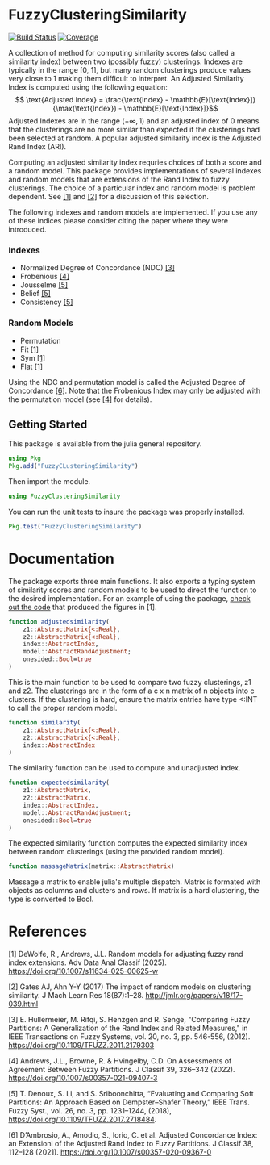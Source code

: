 # FuzzyClusteringSimilarity

[![Build Status](https://github.com/ryandewolfe33/FuzzyClusteringSimilarity.jl/actions/workflows/CI.yml/badge.svg?branch=main)](https://github.com/ryandewolfe33/FuzzyClusteringSimilarity.jl/actions/workflows/CI.yml?query=branch%3Amain)
[![Coverage](https://codecov.io/gh/ryandewolfe33/FuzzyClusteringSimilarity.jl/branch/main/graph/badge.svg)](https://codecov.io/gh/ryandewolfe33/FuzzyClusteringSimilarity.jl)

A collection of method for computing similarity scores (also called a similarity index) between two (possibly fuzzy) clusterings. Indexes are typically in the range [0, 1], but many random clusterings produce values very close to 1 making them difficult to interpret. An Adjusted Similarity Index is computed using the following equation:
$$ \text{Adjusted Index} = \frac{\text{Index} - \mathbb{E}[\text{Index}]}{\max(\text{Index}) - \mathbb{E}[\text{Index}]}$$
Adjusted Indexes are in the range $(-\infty, 1)$ and an adjusted index of $0$ means that the clusterings are no more similar than expected if the clusterings had been selected at random. A popular adjusted similarity index is the Adjusted Rand Index (ARI). 

Computing an adjusted similarity index requries choices of both a score and a random model. This package provides implementations of several indexes and random models that are extensions of the Rand Index to fuzzy clusterings. The choice of a particular index and random model is problem dependent. See [[1]](https://doi.org/10.1007/s11634-025-00625-w) and [[2]](https://www.jmlr.org/papers/v18/17-039.html) for a discussion of this selection.

The following indexes and random models are implemented. If you use any of these indices please consider citing the paper where they were introduced.

### Indexes
- Normalized Degree of Concordance (NDC) [[3]](https://doi.org/10.1109/TFUZZ.2011.2179303)
- Frobenious [[4]](https://doi.org/10.1007/s00357-021-09407-3)
- Jousselme [[5]](https://doi.org/10.1109/TFUZZ.2017.2718484)
- Belief [[5]](https://doi.org/10.1109/TFUZZ.2017.2718484)
- Consistency [[5]](https://doi.org/10.1109/TFUZZ.2017.2718484)

### Random Models
- Permutation 
- Fit [[1]](https://doi.org/10.1007/s11634-025-00625-w)
- Sym [[1]](https://doi.org/10.1007/s11634-025-00625-w)
- Flat [[1]](https://doi.org/10.1007/s11634-025-00625-w)

Using the NDC and permutation model is called the Adjusted Degree of Concordance [[6]](https://doi.org/10.1007/s00357-020-09367-0). Note that the Frobenious Index may only be adjusted with the permutation model (see [[4]](https://doi.org/10.1007/s00357-021-09407-3) for details).

## Getting Started

This package is available from the julia general repository.

```julia
using Pkg
Pkg.add("FuzzyCLusteringSimilarity")
```

Then import the module.
```julia
using FuzzyClusteringSimilarity
```

You can run the unit tests to insure the package was properly installed.
```julia
Pkg.test("FuzzyClusteringSimilarity")
```

# Documentation
The package exports three main functions. It also exports a typing system of similarity scores and random models to be used to direct the function to the desired implementation. For an example of using the package, [check out the code](https://github.com/ryandewolfe33/DirichletRandAdjustmentModels) that produced the figures in [1].

```julia
function adjustedsimilarity(
    z1::AbstractMatrix{<:Real},
    z2::AbstractMatrix{<:Real},
    index::AbstractIndex,
    model::AbstractRandAdjustment;
    onesided::Bool=true
)
```
This is the main function to be used to compare two fuzzy clusterings, z1 and z2. The clusterings are in the form of a c x n matrix of n objects into c clusters. If the clustering is hard, ensure the matrix entries have type <:INT to call the proper random model.

```julia
function similarity(
    z1::AbstractMatrix{<:Real},
    z2::AbstractMatrix{<:Real},
    index::AbstractIndex
)
```
The similarity function can be used to compute and unadjusted index.

```julia
function expectedsimilarity(
    z1::AbstractMatrix,
    z2::AbstractMatrix,
    index::AbstractIndex,
    model::AbstractRandAdjustment;
    onesided::Bool=true
)
```
The expected similarity function computes the expected similarity index between random clusterings (using the provided random model).

```julia
function massageMatrix(matrix::AbstractMatrix)
```
Massage a matrix to enable julia's multiple dispatch. Matrix is formated with objects as columns and clusters and rows. If matrix is a hard clustering, the type is converted to Bool.

# References

[1] DeWolfe, R., Andrews, J.L. Random models for adjusting fuzzy rand index extensions. Adv Data Anal Classif (2025). https://doi.org/10.1007/s11634-025-00625-w

[2] Gates AJ, Ahn Y-Y (2017) The impact of random models on clustering similarity. J Mach Learn Res 18(87):1–28. http://jmlr.org/papers/v18/17-039.html

[3] E. Hullermeier, M. Rifqi, S. Henzgen and R. Senge, "Comparing Fuzzy Partitions: A Generalization of the Rand Index and Related Measures," in IEEE Transactions on Fuzzy Systems, vol. 20, no. 3, pp. 546-556, (2012). https://doi.org/10.1109/TFUZZ.2011.2179303

[4] Andrews, J.L., Browne, R. & Hvingelby, C.D. On Assessments of Agreement Between Fuzzy Partitions. J Classif 39, 326–342 (2022). https://doi.org/10.1007/s00357-021-09407-3

[5] T. Denoux, S. Li, and S. Sriboonchitta, “Evaluating and Comparing Soft Partitions: An Approach Based on Dempster–Shafer Theory,” IEEE Trans. Fuzzy Syst., vol. 26, no. 3, pp. 1231–1244, (2018), https://doi.org/10.1109/TFUZZ.2017.2718484.

[6] D’Ambrosio, A., Amodio, S., Iorio, C. et al. Adjusted Concordance Index: an Extensionl of the Adjusted Rand Index to Fuzzy Partitions. J Classif 38, 112–128 (2021). https://doi.org/10.1007/s00357-020-09367-0
